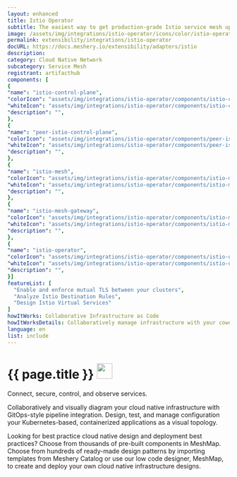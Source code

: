 ```yaml
---
layout: enhanced
title: Istio Operator
subtitle: The easiest way to get production-grade Istio service mesh up and running
image: /assets/img/integrations/istio-operator/icons/color/istio-operator-color.svg
permalink: extensibility/integrations/istio-operator
docURL: https://docs.meshery.io/extensibility/adapters/istio
description: 
category: Cloud Native Network
subcategory: Service Mesh
registrant: artifacthub
components: [
{
"name": "istio-control-plane",
"colorIcon": "assets/img/integrations/istio-operator/components/istio-control-plane/icons/color/istio-control-plane-color.svg",
"whiteIcon": "assets/img/integrations/istio-operator/components/istio-control-plane/icons/white/istio-control-plane-white.svg",
"description": "",
},
{
"name": "peer-istio-control-plane",
"colorIcon": "assets/img/integrations/istio-operator/components/peer-istio-control-plane/icons/color/peer-istio-control-plane-color.svg",
"whiteIcon": "assets/img/integrations/istio-operator/components/peer-istio-control-plane/icons/white/peer-istio-control-plane-white.svg",
"description": "",
},
{
"name": "istio-mesh",
"colorIcon": "assets/img/integrations/istio-operator/components/istio-mesh/icons/color/istio-mesh-color.svg",
"whiteIcon": "assets/img/integrations/istio-operator/components/istio-mesh/icons/white/istio-mesh-white.svg",
"description": "",
},
{
"name": "istio-mesh-gateway",
"colorIcon": "assets/img/integrations/istio-operator/components/istio-mesh-gateway/icons/color/istio-mesh-gateway-color.svg",
"whiteIcon": "assets/img/integrations/istio-operator/components/istio-mesh-gateway/icons/white/istio-mesh-gateway-white.svg",
"description": "",
},
{
"name": "istio-operator",
"colorIcon": "assets/img/integrations/istio-operator/components/istio-operator/icons/color/istio-operator-color.svg",
"whiteIcon": "assets/img/integrations/istio-operator/components/istio-operator/icons/white/istio-operator-white.svg",
"description": "",
}]
featureList: [
  "Enable and enforce mutual TLS between your clusters",
  "Analyze Istio Destination Rules",
  "Design Istio Virtual Services"
]
howItWorks: Collaborative Infrastructure as Code
howItWorksDetails: Collaboratively manage infrastructure with your coworkers synchronously sharing the same designs.
language: en
list: include
---
```

<h1>{{ page.title }} <img src="{{ page.image }}" style="width: 35px; height: 35px;" /></h1>

<p>
Connect, secure, control, and observe services.
</p>
<p>
    Collaboratively and visually diagram your cloud native infrastructure with GitOps-style pipeline integration. Design, test, and manage configuration your Kubernetes-based, containerized applications as a visual topology.
</p>
<p>
    Looking for best practice cloud native design and deployment best practices? Choose from thousands of pre-built components in MeshMap. Choose from hundreds of ready-made design patterns by importing templates from Meshery Catalog or use our low code designer, MeshMap, to create and deploy your own cloud native infrastructure designs.
</p>
